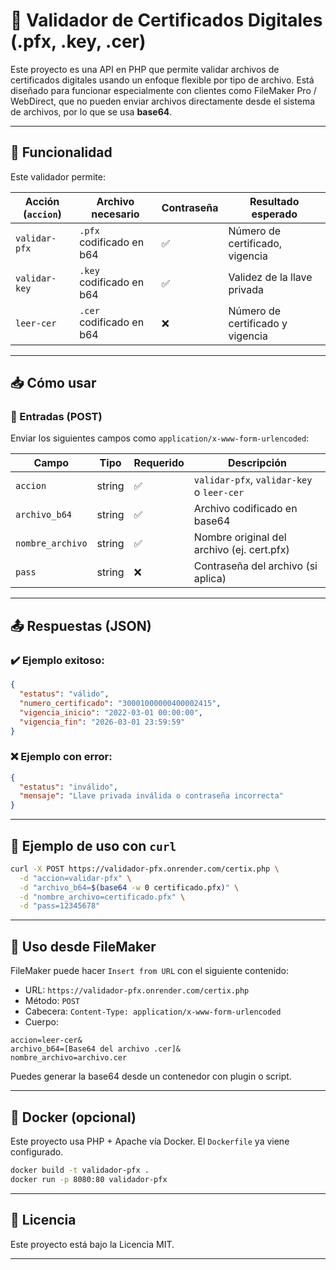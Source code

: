 # 🔐 Validador de Certificados Digitales (.pfx, .key, .cer)

Este proyecto es una API en PHP que permite validar archivos de certificados digitales usando un enfoque flexible por tipo de archivo. Está diseñado para funcionar especialmente con clientes como FileMaker Pro / WebDirect, que no pueden enviar archivos directamente desde el sistema de archivos, por lo que se usa **base64**.

---

## 🚀 Funcionalidad

Este validador permite:

| Acción (`accion`)   | Archivo necesario       | Contraseña | Resultado esperado                          |
|---------------------|-------------------------|------------|---------------------------------------------|
| `validar-pfx`       | `.pfx` codificado en b64 | ✅         | Número de certificado, vigencia             |
| `validar-key`       | `.key` codificado en b64 | ✅         | Validez de la llave privada                 |
| `leer-cer`          | `.cer` codificado en b64 | ❌         | Número de certificado y vigencia            |

---

## 📥 Cómo usar

### 🔐 Entradas (POST)

Enviar los siguientes campos como `application/x-www-form-urlencoded`:

| Campo           | Tipo     | Requerido | Descripción                                  |
|------------------|----------|-----------|----------------------------------------------|
| `accion`         | string   | ✅        | `validar-pfx`, `validar-key` o `leer-cer`     |
| `archivo_b64`    | string   | ✅        | Archivo codificado en base64                  |
| `nombre_archivo` | string   | ✅        | Nombre original del archivo (ej. cert.pfx)    |
| `pass`           | string   | ❌        | Contraseña del archivo (si aplica)            |

---

## 📤 Respuestas (JSON)

### ✔️ Ejemplo exitoso:
```json
{
  "estatus": "válido",
  "numero_certificado": "30001000000400002415",
  "vigencia_inicio": "2022-03-01 00:00:00",
  "vigencia_fin": "2026-03-01 23:59:59"
}
```

### ❌ Ejemplo con error:
```json
{
  "estatus": "inválido",
  "mensaje": "Llave privada inválida o contraseña incorrecta"
}
```

---

## 🔧 Ejemplo de uso con `curl`

```bash
curl -X POST https://validador-pfx.onrender.com/certix.php \
  -d "accion=validar-pfx" \
  -d "archivo_b64=$(base64 -w 0 certificado.pfx)" \
  -d "nombre_archivo=certificado.pfx" \
  -d "pass=12345678"
```

---

## 📡 Uso desde FileMaker

FileMaker puede hacer `Insert from URL` con el siguiente contenido:

- URL: `https://validador-pfx.onrender.com/certix.php`
- Método: `POST`
- Cabecera: `Content-Type: application/x-www-form-urlencoded`
- Cuerpo:
```text
accion=leer-cer&
archivo_b64=[Base64 del archivo .cer]&
nombre_archivo=archivo.cer
```

Puedes generar la base64 desde un contenedor con plugin o script.

---

## 🐳 Docker (opcional)

Este proyecto usa PHP + Apache vía Docker. El `Dockerfile` ya viene configurado.

```bash
docker build -t validador-pfx .
docker run -p 8080:80 validador-pfx
```

---

## 📄 Licencia

Este proyecto está bajo la Licencia MIT.

---